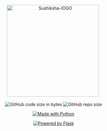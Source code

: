 <p align="center">
    <img src="https://vkssfalumni.com/wp-content/uploads/2016/11/sushikshalogo-300x300.png" alt="Sushiksha-lOGO" border="0" width=300 height=300/>&nbsp; </a>
</p>
    
<p class="text-center mb-3" align="center">
   <a><img alt="GitHub code size in bytes" src="https://img.shields.io/github/languages/code-size/PrathvirajPrabhu/my-ocr?style=for-the-badge"></a>
   <a><img alt="GitHub repo size" src="https://img.shields.io/github/repo-size/PrathvirajPrabhu/my-ocr?color=F89600&label=Repository%20Size&style=for-the-badge"</a></p>
    
<p class="text-center mb-3" align="center">
   <a href="https://ocr-converter.herokuapp.com/"><img src="https://forthebadge.com/images/badges/made-with-python.svg" border="0" title="Made with Python" /></a></p>
   
<p class="text-center mb-3" align="center">
<a href="http://www.djangoproject.com/"><img src="https://www.probytes.net/wp-content/uploads/2018/10/flask-logo-png-transparent.png" border="0" alt="Powered by Flask" title="Powered by Flask" /></a>
</p>
   
   
